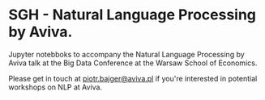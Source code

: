 # SGH - Natural Language Processing by Aviva.

Jupyter notebboks to accompany the Natural Language Processing by Aviva talk at the Big Data Conference at the Warsaw School of Economics.

Please get in touch at piotr.bajger@aviva.pl if you're interested in potential workshops on NLP at Aviva.
